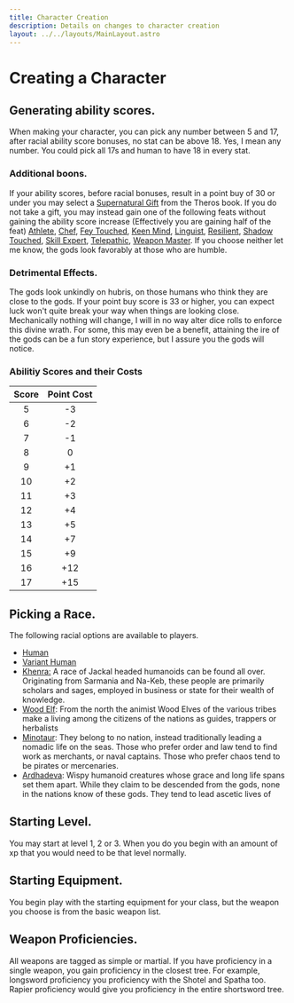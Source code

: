```yaml
---
title: Character Creation
description: Details on changes to character creation
layout: ../../layouts/MainLayout.astro
---
```

# Creating a Character

## Generating ability scores. 
When making your character, you can pick any number between 5 and 17, after racial ability score bonuses, no stat can be above 18. Yes, I mean any number. You could pick all 17s and human to have 18 in every stat.
### Additional boons. 
If your ability scores, before racial bonuses, result in a point buy of 30 or under you may select a [Supernatural Gift](https://www.dndbeyond.com/sources/moot/character-creation#SupernaturalGifts) from the Theros book. If you do not take a gift, you may instead gain one of the following feats without gaining the ability score increase (Effectively you are gaining half of the feat) [Athlete](https://www.dndbeyond.com/feats/athlete), [Chef](https://www.dndbeyond.com/feats/chef), [Fey Touched](https://www.dndbeyond.com/feats/fey-touched), [Keen Mind](https://www.dndbeyond.com/feats/keen-mind), [Linguist](https://www.dndbeyond.com/feats/linguist), [Resilient](https://www.dndbeyond.com/feats/resilient), [Shadow Touched](https://www.dndbeyond.com/feats/shadow-touched), [Skill Expert](https://www.dndbeyond.com/feats/skill-expert), [Telepathic](https://www.dndbeyond.com/feats/telepathic), [Weapon Master](https://www.dndbeyond.com/feats/weapon-master). If you choose neither let me know, the gods look favorably at those who are humble.
### Detrimental Effects. 
The gods look unkindly on hubris, on those humans who think they are close to the gods. If your point buy score is 33 or higher,  you can expect luck won't quite break your way when things are looking close. Mechanically nothing will change, I will in no way alter dice rolls to enforce this divine wrath. For some, this may even be a benefit, attaining the ire of the gods can be a fun story experience, but I assure you the gods will notice.

### Abilitiy Scores and their Costs
| Score | Point Cost |
|:-----:|:----------:|
| 5 | -3 |
| 6 | -2 |
| 7 | -1 |
| 8 | 0 |
| 9 | +1 |
| 10 | +2 |
| 11 | +3 |
| 12 | +4 |
| 13 | +5 |
| 14 | +7 |
| 15 | +9 |
| 16 | +12 |
| 17 | +15 |

## Picking a Race. 
The following racial options are available to players.

* [Human](https://www.dndbeyond.com/races/human)
* [Variant Human](https://www.dndbeyond.com/races/human)
* [Khenra:](https://www.dndbeyond.com/races/tiefling) A race of Jackal headed humanoids can be found all over. Originating from Sarmania and Na-Keb, these people are primarily scholars and sages, employed in business or state for their wealth of knowledge.
* [Wood Elf](https://www.dndbeyond.com/races/elf#WoodElf): From the north the animist Wood Elves of the various tribes make a living among the citizens of the nations as guides, trappers or herbalists
* [Minotaur](https://www.dndbeyond.com/races/minotaur): They belong to no nation, instead traditionally leading a nomadic life on the seas. Those who prefer order and law tend to find work as merchants, or naval captains. Those who prefer chaos tend to be pirates or mercenaries.
* [Ardhadeva](https://www.dndbeyond.com/races/13228-ardhadeva): Wispy humanoid creatures whose grace and long life spans set them apart. While they claim to be descended from the gods, none in the nations know of these gods. They tend to lead ascetic lives of

## Starting Level.
You may start at level 1, 2 or 3. When you do you begin with an amount of xp that you would need to be that level normally.
## Starting Equipment.
You begin play with the starting equipment for your class, but the weapon you choose is from the basic weapon list.
## Weapon Proficiencies.
All weapons are tagged as simple or martial. If you have proficiency in a single weapon, you gain proficiency in the closest tree. For example, longsword proficiency you proficiency with the Shotel and Spatha too. Rapier proficiency would give you proficiency in the entire shortsword tree.